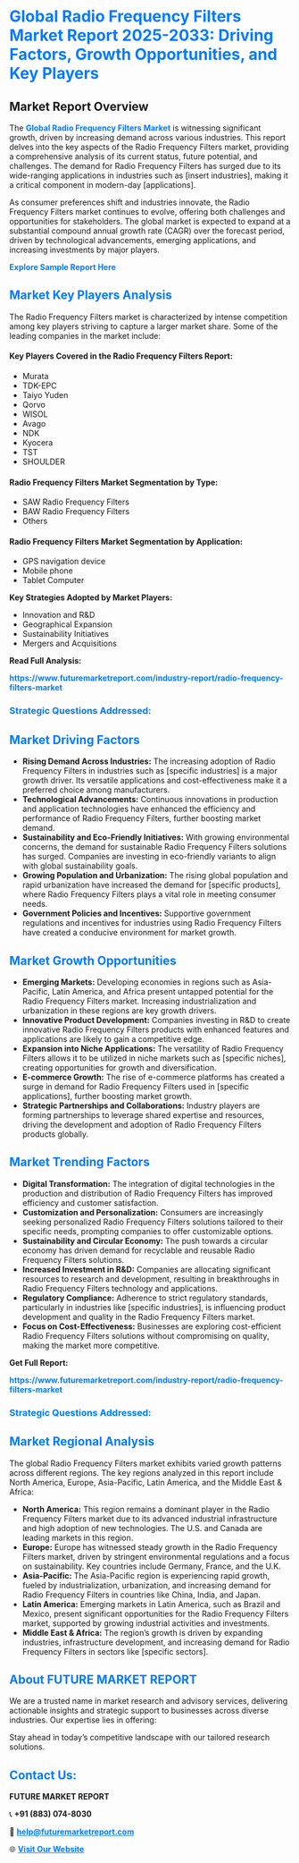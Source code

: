 <h1 style="color: #007BFF;">Global Radio Frequency Filters Market Report 2025-2033: Driving Factors, Growth Opportunities, and Key Players</h1>

<section id="overview">
<h2>Market Report Overview</h2>
<p>The <a href="https://www.futuremarketreport.com/industry-report/radio-frequency-filters-market" style="color: #007BFF; text-decoration: none;"><strong>Global Radio Frequency Filters Market</strong></a> is witnessing significant growth, driven by increasing demand across various industries. This report delves into the key aspects of the Radio Frequency Filters market, providing a comprehensive analysis of its current status, future potential, and challenges. The demand for Radio Frequency Filters has surged due to its wide-ranging applications in industries such as [insert industries], making it a critical component in modern-day [applications].</p>
<p>As consumer preferences shift and industries innovate, the Radio Frequency Filters market continues to evolve, offering both challenges and opportunities for stakeholders. The global market is expected to expand at a substantial compound annual growth rate (CAGR) over the forecast period, driven by technological advancements, emerging applications, and increasing investments by major players.</p>
</section>

<section id="overview">
<p><a href="https://www.futuremarketreport.com/request-sample/reportId=105980" style="color: #007BFF; text-decoration: none;"><strong>Explore Sample Report Here</strong></a></p>
</section>

<section id="key-players">
<h2 style="color: #007BFF;">Market Key Players Analysis</h2>
<p>The Radio Frequency Filters market is characterized by intense competition among key players striving to capture a larger market share. Some of the leading companies in the market include:</p>
<h4>Key Players Covered in the Radio Frequency Filters Report:</h4>
<ul><li>Murata</li><li>TDK-EPC</li><li>Taiyo Yuden</li><li>Qorvo</li><li>WISOL</li><li>Avago</li><li>NDK</li><li>Kyocera</li><li>TST</li><li>SHOULDER</li></ul>
<h4>Radio Frequency Filters Market Segmentation by Type:</h4>
<ul><li>SAW Radio Frequency Filters</li><li>BAW Radio Frequency Filters</li><li>Others</li></ul>

<h4>Radio Frequency Filters Market Segmentation by Application:</h4>
<ul><li>GPS navigation device</li><li>Mobile phone</li><li>Tablet Computer</li></ul>
<p><strong>Key Strategies Adopted by Market Players:</strong></p>
<ul>
<li>Innovation and R&D</li>
<li>Geographical Expansion</li>
<li>Sustainability Initiatives</li>
<li>Mergers and Acquisitions</li>
</ul>
</section>

<section>
<p><strong>Read Full Analysis: </strong></p><a href="https://www.futuremarketreport.com/industry-report/radio-frequency-filters-market" style="color: #007BFF; text-decoration: none;"><strong>https://www.futuremarketreport.com/industry-report/radio-frequency-filters-market</strong></a>
<h3 style="color: #007BFF;">Strategic Questions Addressed:</h3>
</section>

<section id="driving-factors">
<h2 style="color: #007BFF;">Market Driving Factors</h2>
<ul>
<li><strong>Rising Demand Across Industries:</strong> The increasing adoption of Radio Frequency Filters in industries such as [specific industries] is a major growth driver. Its versatile applications and cost-effectiveness make it a preferred choice among manufacturers.</li>
<li><strong>Technological Advancements:</strong> Continuous innovations in production and application technologies have enhanced the efficiency and performance of Radio Frequency Filters, further boosting market demand.</li>
<li><strong>Sustainability and Eco-Friendly Initiatives:</strong> With growing environmental concerns, the demand for sustainable Radio Frequency Filters solutions has surged. Companies are investing in eco-friendly variants to align with global sustainability goals.</li>
<li><strong>Growing Population and Urbanization:</strong> The rising global population and rapid urbanization have increased the demand for [specific products], where Radio Frequency Filters plays a vital role in meeting consumer needs.</li>
<li><strong>Government Policies and Incentives:</strong> Supportive government regulations and incentives for industries using Radio Frequency Filters have created a conducive environment for market growth.</li>
</ul>
</section>

<section id="growth-opportunities">
<h2 style="color: #007BFF;">Market Growth Opportunities</h2>
<ul>
<li><strong>Emerging Markets:</strong> Developing economies in regions such as Asia-Pacific, Latin America, and Africa present untapped potential for the Radio Frequency Filters market. Increasing industrialization and urbanization in these regions are key growth drivers.</li>
<li><strong>Innovative Product Development:</strong> Companies investing in R&D to create innovative Radio Frequency Filters products with enhanced features and applications are likely to gain a competitive edge.</li>
<li><strong>Expansion into Niche Applications:</strong> The versatility of Radio Frequency Filters allows it to be utilized in niche markets such as [specific niches], creating opportunities for growth and diversification.</li>
<li><strong>E-commerce Growth:</strong> The rise of e-commerce platforms has created a surge in demand for Radio Frequency Filters used in [specific applications], further boosting market growth.</li>
<li><strong>Strategic Partnerships and Collaborations:</strong> Industry players are forming partnerships to leverage shared expertise and resources, driving the development and adoption of Radio Frequency Filters products globally.</li>
</ul>
</section>

<section id="trending-factors">
<h2 style="color: #007BFF;">Market Trending Factors</h2>
<ul>
<li><strong>Digital Transformation:</strong> The integration of digital technologies in the production and distribution of Radio Frequency Filters has improved efficiency and customer satisfaction.</li>
<li><strong>Customization and Personalization:</strong> Consumers are increasingly seeking personalized Radio Frequency Filters solutions tailored to their specific needs, prompting companies to offer customizable options.</li>
<li><strong>Sustainability and Circular Economy:</strong> The push towards a circular economy has driven demand for recyclable and reusable Radio Frequency Filters solutions.</li>
<li><strong>Increased Investment in R&D:</strong> Companies are allocating significant resources to research and development, resulting in breakthroughs in Radio Frequency Filters technology and applications.</li>
<li><strong>Regulatory Compliance:</strong> Adherence to strict regulatory standards, particularly in industries like [specific industries], is influencing product development and quality in the Radio Frequency Filters market.</li>
<li><strong>Focus on Cost-Effectiveness:</strong> Businesses are exploring cost-efficient Radio Frequency Filters solutions without compromising on quality, making the market more competitive.</li>
</ul>
</section>

<section>
<p><strong>Get Full Report: </strong></p><a href="https://www.futuremarketreport.com/industry-report/radio-frequency-filters-market" style="color: #007BFF; text-decoration: none;"><strong>https://www.futuremarketreport.com/industry-report/radio-frequency-filters-market</strong></a>
<h3 style="color: #007BFF;">Strategic Questions Addressed:</h3>
</section>


<section id="regional-analysis">
<h2 style="color: #007BFF;">Market Regional Analysis</h2>
<p>The global Radio Frequency Filters market exhibits varied growth patterns across different regions. The key regions analyzed in this report include North America, Europe, Asia-Pacific, Latin America, and the Middle East & Africa:</p>
<ul>
<li><strong>North America:</strong> This region remains a dominant player in the Radio Frequency Filters market due to its advanced industrial infrastructure and high adoption of new technologies. The U.S. and Canada are leading markets in this region.</li>
<li><strong>Europe:</strong> Europe has witnessed steady growth in the Radio Frequency Filters market, driven by stringent environmental regulations and a focus on sustainability. Key countries include Germany, France, and the U.K.</li>
<li><strong>Asia-Pacific:</strong> The Asia-Pacific region is experiencing rapid growth, fueled by industrialization, urbanization, and increasing demand for Radio Frequency Filters in countries like China, India, and Japan.</li>
<li><strong>Latin America:</strong> Emerging markets in Latin America, such as Brazil and Mexico, present significant opportunities for the Radio Frequency Filters market, supported by growing industrial activities and investments.</li>
<li><strong>Middle East & Africa:</strong> The region’s growth is driven by expanding industries, infrastructure development, and increasing demand for Radio Frequency Filters in sectors like [specific sectors].</li>
</ul>
</section>

<footer>
<h2 style="color: #007BFF;">About FUTURE MARKET REPORT</h2>
<p>We are a trusted name in market research and advisory services, delivering actionable insights and strategic support to businesses across diverse industries. Our expertise lies in offering:</p>

<p>Stay ahead in today’s competitive landscape with our tailored research solutions.</p>

<h2 style="color: #007BFF;">Contact Us:</h2>
<p><strong>FUTURE MARKET REPORT</strong></p>
<p>📞 <strong>+91 (883) 074-8030</strong></p>
<p>📧 <strong><a href="mailto:help@futuremarketreport.com" style="color: #007BFF;">help@futuremarketreport.com</a></strong></p>
<p>🌐 <strong><a href="https://www.futuremarketreport.com/" style="color: #007BFF;">Visit Our Website</a></strong></p>
</footer>